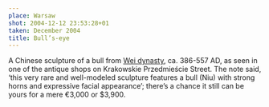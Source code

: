 ```yaml
---
place: Warsaw
shot: 2004-12-12 23:53:28+01
taken: December 2004
title: Bull’s-eye
---
```


A Chinese sculpture of a bull from [Wei dynasty](http://en.wikipedia.org/wiki/Northern_Wei), ca. 386-557 AD, as seen in one of the antique shops on Krakowskie Przedmieście Street. The note said, ‘this very rare and well-modeled sculpture features a bull (Niu) with strong horns and expressive facial appearance’; there’s a chance it still can be yours for a mere €3,000 or $3,900.
